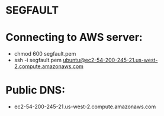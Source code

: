 SEGFAULT
==========================

Connecting to AWS server:
==========================

- chmod 600 segfault.pem
- ssh -i segfault.pem ubuntu@ec2-54-200-245-21.us-west-2.compute.amazonaws.com

Public DNS:
==========================

- ec2-54-200-245-21.us-west-2.compute.amazonaws.com
